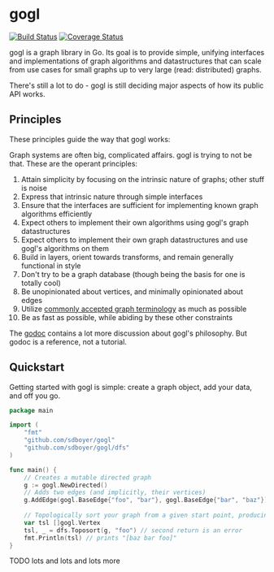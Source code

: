 # gogl

[![Build Status](https://travis-ci.org/sdboyer/gogl.png?branch=master)](https://travis-ci.org/sdboyer/gogl)
[![Coverage Status](https://coveralls.io/repos/sdboyer/gogl/badge.png?branch=master)](https://coveralls.io/r/sdboyer/gogl?branch=master)

gogl is a graph library in Go. Its goal is to provide simple, unifying interfaces and implementations of graph algorithms and datastructures that can scale from use cases for small graphs up to very large (read: distributed) graphs.

There's still a lot to do - gogl is still deciding major aspects of how its public API works.

## Principles

These principles guide the way that gogl works:

Graph systems are often big, complicated affairs. gogl is trying to not be that. These are the operant principles:

1. Attain simplicity by focusing on the intrinsic nature of graphs; other stuff is noise
2. Express that intrinsic nature through simple interfaces
3. Ensure that the interfaces are sufficient for implementing known graph algorithms efficiently
4. Expect others to implement their own algorithms using gogl's graph datastructures
5. Expect others to implement their own graph datastructures and use gogl's algorithms on them
6. Build in layers, orient towards transforms, and remain generally functional in style
7. Don't try to be a graph database (though being the basis for one is totally cool)
8. Be unopinionated about vertices, and minimally opinionated about edges
9. Utilize [commonly accepted graph terminology](http://en.wikipedia.org/wiki/Glossary_of_graph_theory) as much as possible
10. Be as fast as possible, while abiding by these other constraints

The [godoc](https://godoc.org/github.com/sdboyer/gogl) contains a lot more discussion about gogl's philosophy. But godoc is a reference, not a tutorial.

## Quickstart

Getting started with gogl is simple: create a graph object, add your data, and off you go.

```go
package main

import (
    "fmt"
    "github.com/sdboyer/gogl"
    "github.com/sdboyer/gogl/dfs"
)

func main() {
    // Creates a mutable directed graph
    g := gogl.NewDirected()
    // Adds two edges (and implicitly, their vertices)
    g.AddEdge(gogl.BaseEdge{"foo", "bar"}, gogl.BaseEdge{"bar", "baz"}))
    
    // Topologically sort your graph from a given start point, producing a slice of vertices
    var tsl []gogl.Vertex
    tsl, _ = dfs.Toposort(g, "foo") // second return is an error
    fmt.Println(tsl) // prints "[baz bar foo]"
}
```

TODO lots and lots and lots more
